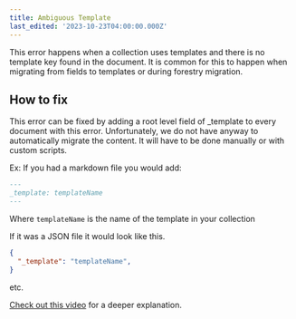 ```yaml
---
title: Ambiguous Template
last_edited: '2023-10-23T04:00:00.000Z'
---
```


This error happens when a collection uses templates and there is no template key found in the document. It is common for this to happen when migrating from fields to templates or during forestry migration.

## How to fix

This error can be fixed by adding a root level field of \_template to every document with this error.  Unfortunately,  we do not have anyway to automatically migrate the content. It will have to be done manually or with custom scripts.

Ex:
If you had a markdown file you would add:

```markdown
---
_template: templateName
---
```

Where `templateName` is the name of the template in your collection

If it was a JSON file it would look like this.

```json
{
  "_template": "templateName",
}
```

etc.

[Check out this video](https://www.loom.com/share/077e2a626f4246b1b680526433ef1e33?sid=612ce485-d386-479b-a9c2-1de55ec6f24c "Ambiguous Template Video") for a deeper explanation.
